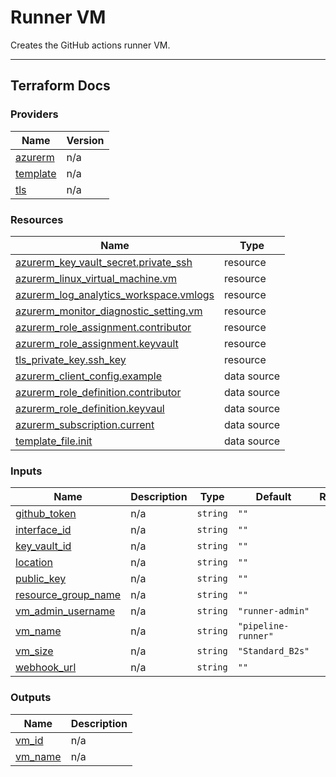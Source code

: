 # Runner VM

Creates the GitHub actions runner VM.

------------------------
## Terraform Docs


### Providers

| Name | Version |
|------|---------|
| <a name="provider_azurerm"></a> [azurerm](#provider\_azurerm) | n/a |
| <a name="provider_template"></a> [template](#provider\_template) | n/a |
| <a name="provider_tls"></a> [tls](#provider\_tls) | n/a |


### Resources

| Name | Type |
|------|------|
| [azurerm_key_vault_secret.private_ssh](https://registry.terraform.io/providers/hashicorp/azurerm/latest/docs/resources/key_vault_secret) | resource |
| [azurerm_linux_virtual_machine.vm](https://registry.terraform.io/providers/hashicorp/azurerm/latest/docs/resources/linux_virtual_machine) | resource |
| [azurerm_log_analytics_workspace.vmlogs](https://registry.terraform.io/providers/hashicorp/azurerm/latest/docs/resources/log_analytics_workspace) | resource |
| [azurerm_monitor_diagnostic_setting.vm](https://registry.terraform.io/providers/hashicorp/azurerm/latest/docs/resources/monitor_diagnostic_setting) | resource |
| [azurerm_role_assignment.contributor](https://registry.terraform.io/providers/hashicorp/azurerm/latest/docs/resources/role_assignment) | resource |
| [azurerm_role_assignment.keyvault](https://registry.terraform.io/providers/hashicorp/azurerm/latest/docs/resources/role_assignment) | resource |
| [tls_private_key.ssh_key](https://registry.terraform.io/providers/hashicorp/tls/latest/docs/resources/private_key) | resource |
| [azurerm_client_config.example](https://registry.terraform.io/providers/hashicorp/azurerm/latest/docs/data-sources/client_config) | data source |
| [azurerm_role_definition.contributor](https://registry.terraform.io/providers/hashicorp/azurerm/latest/docs/data-sources/role_definition) | data source |
| [azurerm_role_definition.keyvaul](https://registry.terraform.io/providers/hashicorp/azurerm/latest/docs/data-sources/role_definition) | data source |
| [azurerm_subscription.current](https://registry.terraform.io/providers/hashicorp/azurerm/latest/docs/data-sources/subscription) | data source |
| [template_file.init](https://registry.terraform.io/providers/hashicorp/template/latest/docs/data-sources/file) | data source |


### Inputs

| Name | Description | Type | Default | Required |
|------|-------------|------|---------|:--------:|
| <a name="input_github_token"></a> [github\_token](#input\_github\_token) | n/a | `string` | `""` | no |
| <a name="input_interface_id"></a> [interface\_id](#input\_interface\_id) | n/a | `string` | `""` | no |
| <a name="input_key_vault_id"></a> [key\_vault\_id](#input\_key\_vault\_id) | n/a | `string` | `""` | no |
| <a name="input_location"></a> [location](#input\_location) | n/a | `string` | `""` | no |
| <a name="input_public_key"></a> [public\_key](#input\_public\_key) | n/a | `string` | `""` | no |
| <a name="input_resource_group_name"></a> [resource\_group\_name](#input\_resource\_group\_name) | n/a | `string` | `""` | no |
| <a name="input_vm_admin_username"></a> [vm\_admin\_username](#input\_vm\_admin\_username) | n/a | `string` | `"runner-admin"` | no |
| <a name="input_vm_name"></a> [vm\_name](#input\_vm\_name) | n/a | `string` | `"pipeline-runner"` | no |
| <a name="input_vm_size"></a> [vm\_size](#input\_vm\_size) | n/a | `string` | `"Standard_B2s"` | no |
| <a name="input_webhook_url"></a> [webhook\_url](#input\_webhook\_url) | n/a | `string` | `""` | no |

### Outputs

| Name | Description |
|------|-------------|
| <a name="output_vm_id"></a> [vm\_id](#output\_vm\_id) | n/a |
| <a name="output_vm_name"></a> [vm\_name](#output\_vm\_name) | n/a |
